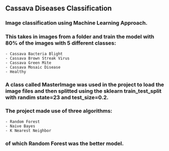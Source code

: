 ## Cassava Diseases Classification

### Image classification using Machine Learning Approach.
### This takes in images from a folder and train the model with 80% of the images with 5 different classes:
    - Cassava Bacteria Blight
    - Cassava Brown Streak Virus
    - Cassava Green Mite
    - Cassava Mosaic Disease
    - Healthy
### A class called MasterImage was used in the project to load the image files and then splitted using the sklearn train_test_split with randim state=23 and test_size=0.2.
### The project made use of three algorithms:
    - Random Forest
    - Naive Bayes
    - K Nearest Neighbor
### of which Random Forest was the better model. 
